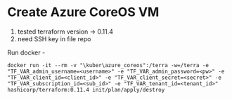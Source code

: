 # Create Azure CoreOS VM

1.  tested terraform version -> 0.11.4
2.  need SSH key in file repo

Run docker - 

```
docker run -it --rm -v "\kuber\azure_coreos":/terra -w=/terra -e "TF_VAR_admin_username=<username>" -e "TF_VAR_admin_password=<pw>" -e "TF_VAR_client_id=<client_id>" -e "TF_VAR_client_secret=<secret>" -e "TF_VAR_subscription_id=<sub_id>" -e "TF_VAR_tenant_id=<tenant_id>" hashicorp/terraform:0.11.4 init/plan/apply/destroy

```